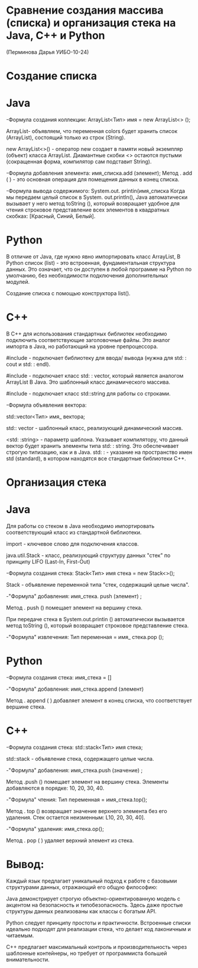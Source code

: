 # Сравнение создания массива (списка) и организация стека на Java, C++ и Python 

(Перминова Дарья УИБО-10-24)

# Создание списка

# Java

-Формула создания коллекции:
ArrayList<Тип> имя = new ArrayList<> ();

ArrayList<String>-
объявляем, что переменная colors будет хранить список (ArrayList), состоящий только из строк (String).

new ArrayList<>() - оператор new создает в памяти новый экземпляр (объект) класса ArrayList. Диамантные скобки <> остаются пустыми (сокращенная форма, компилятор сам подставит String).

-Формула добавления элемента: имя_списка.add (элемент);
Метод . add ( ) - это основная операция для помещения данных в конец списка.

-Формула вывода содержимого:
System.out. printin(имя_списка
Когда мы передаем целый список
в System. out.println(), Java
автоматически вызывает у него метод toString (), который возвращает удобное для чтения строковое представление всех элементов в квадратных скобках:
[Красный, Синий, Белый].

# Python

В отличие от Java, где нужно явно импортировать класс ArrayList, B Python список (list) - это встроенная, фундаментальная структура данных. Это означает, что он доступен в любой программе на Python по умолчанию, без необходимости подключения дополнительных модулей.

Создание списка с помощью конструктора list().

# C++

В C++ для использования стандартных библиотек необходимо подключить соответствующие заголовочные файлы. Это аналог импорта в Java, но работающий на уровне препроцессора.

#include <iostream> -
подключает библиотеку для ввода/ вывода (нужна для std: : cout и std: : endl).

#include <vector> - подключает класс std: : vector, который является аналогом ArrayList B Java. Это шаблонный класс динамического массива.

#include <string> - подключает класс std::string для работы со строками.

-Формула объявления вектора: 

std::vector<Тип> имя_ вектора;

std:: vector - шаблонный класс, реализующий динамический массив.

<std: :string> - параметр шаблона. Указывает компилятору, что данный вектор будет хранить элементы типа 
std: : string. Это обеспечивает строгую типизацию, как и в Java.
std: : - указание на пространство имен std (standard), в котором находятся все стандартные библиотеки С++.

# Организация стека

# Java

Для работы со стеком в Java необходимо импортировать соответствующий класс из стандартной библиотеки.

import - ключевое слово для подключения классов.

java.util.Stack - класс, реализующий структуру данных "стек" по принципу LIFO (Last-In, First-Out)

-Формула создания стека:
Stack<Тип> имя стека = new
Stack<>();

Stack<Integer> - объявление переменной типа "стек, содержащий целые числа".

-"Формула" добавления: имя_стека. push (элемент) ;

Метод . push () помещает элемент на вершину стека.

При передаче стека в
System.out.printin () автоматически вызывается метод toString (), который возвращает строковое представление стека.

-"Формула" извлечения:
Тип переменная = имя_ стека.рор ();

# Python

-Формула создания стека:
имя_стека = []

-"Формула" добавления: имя_стека.append (элемент)

Метод . append ( ) добавляет элемент в конец списка, что соответствует вершине стека.

# C++

-Формула создания стека: std::stack<Тип> имя стека;

std::stack<int> - объявление стека, содержащего целые числа.

-"Формула" добавления:
имя_стека.push (значение) ;

Метод .push () помещает элемент на вершину стека. Элементы добавляются в порядке: 10, 20, 30, 40.

-"Формула" чтения:
Тип переменная = имя_стека.top();

Метод . top () возвращает значение верхнего элемента без его удаления.
Стек остается неизменным: L10,
20, 30, 40].

-"Формула" удаления:
имя_стека.ор();

Метод . рор ( ) удаляет верхний элемент из стека.

# Вывод:

Каждый язык предлагает уникальный подход к работе с базовыми структурами данных, отражающий его общую философию:

Java демонстрирует строгую объектно-ориентированную модель с акцентом на безопасность и типобезопасность. Здесь даже простые структуры данных реализованы как классы с богатым API.

Python следует принципу простоты и практичности. Встроенные списки идеально подходят для реализации стека, что делает код лаконичным и читаемым.

С++ предлагает максимальный контроль и производительность через шаблонные контейнеры, но требует от программиста большей внимательности.
